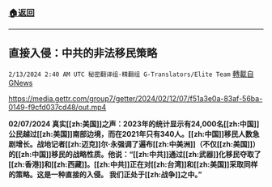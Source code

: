 ###  [:house:返回](README.md)
---


## 直接入侵：中共的非法移民策略
`2/13/2024 2:40 AM UTC 秘密翻译组-精翻组 G-Translators/Elite Team` [轉載自GNews](https://gnews.org/articles/2301718)


https://media.gettr.com/group7/getter/2024/02/12/07/f51a3e0a-83af-56ba-0149-f9cfd037cd48/out.mp4


 **02/07/2024 真实[[zh:美国]]之声：2023年的统计显示有24,000名[[zh:中国]]公民越过[[zh:美国]]南部边境，而在2021年只有340人。[[zh:中国]]移民人数急剧增长。战地记者[[zh:迈克]]尔·永强调了遍布[[zh:中美洲]]（不仅[[zh:美国]]）的[[zh:中国]]移民的战略性质。他说：“[[zh:中共]]通过[[zh:武器]]化移民夺取了[[zh:香港]]和[[zh:西藏]]。[[zh:中共]]正在对[[zh:台湾]]和[[zh:美国]]采取同样的策略。这是一种直接的入侵。 我们正处于[[zh:战争]]之中。”**
